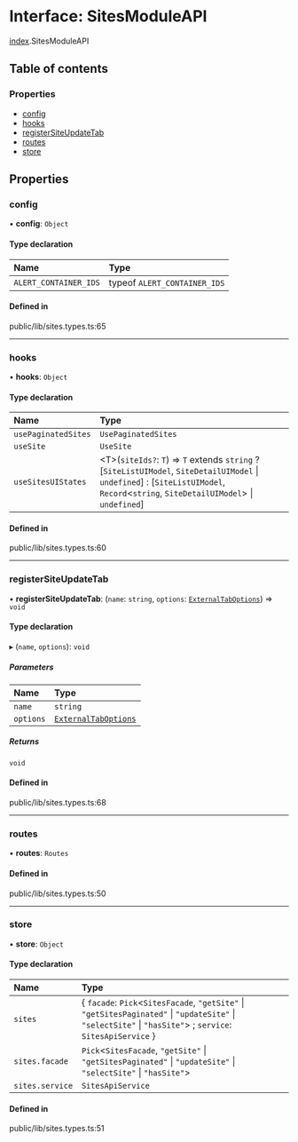 # Interface: SitesModuleAPI

[index](../wiki/index).SitesModuleAPI

## Table of contents

### Properties

- [config](../wiki/index.SitesModuleAPI#config)
- [hooks](../wiki/index.SitesModuleAPI#hooks)
- [registerSiteUpdateTab](../wiki/index.SitesModuleAPI#registersiteupdatetab)
- [routes](../wiki/index.SitesModuleAPI#routes)
- [store](../wiki/index.SitesModuleAPI#store)

## Properties

### config

• **config**: `Object`

#### Type declaration

| Name | Type |
| :------ | :------ |
| `ALERT_CONTAINER_IDS` | typeof `ALERT_CONTAINER_IDS` |

#### Defined in

public/lib/sites.types.ts:65

___

### hooks

• **hooks**: `Object`

#### Type declaration

| Name | Type |
| :------ | :------ |
| `usePaginatedSites` | `UsePaginatedSites` |
| `useSite` | `UseSite` |
| `useSitesUIStates` | <T\>(`siteIds?`: `T`) => `T` extends `string` ? [`SiteListUIModel`, `SiteDetailUIModel` \| `undefined`] : [`SiteListUIModel`, `Record`<`string`, `SiteDetailUIModel`\> \| `undefined`] |

#### Defined in

public/lib/sites.types.ts:60

___

### registerSiteUpdateTab

• **registerSiteUpdateTab**: (`name`: `string`, `options`: [`ExternalTabOptions`](../wiki/index.ExternalTabOptions)) => `void`

#### Type declaration

▸ (`name`, `options`): `void`

##### Parameters

| Name | Type |
| :------ | :------ |
| `name` | `string` |
| `options` | [`ExternalTabOptions`](../wiki/index.ExternalTabOptions) |

##### Returns

`void`

#### Defined in

public/lib/sites.types.ts:68

___

### routes

• **routes**: `Routes`

#### Defined in

public/lib/sites.types.ts:50

___

### store

• **store**: `Object`

#### Type declaration

| Name | Type |
| :------ | :------ |
| `sites` | { `facade`: `Pick`<`SitesFacade`, ``"getSite"`` \| ``"getSitesPaginated"`` \| ``"updateSite"`` \| ``"selectSite"`` \| ``"hasSite"``\> ; `service`: `SitesApiService`  } |
| `sites.facade` | `Pick`<`SitesFacade`, ``"getSite"`` \| ``"getSitesPaginated"`` \| ``"updateSite"`` \| ``"selectSite"`` \| ``"hasSite"``\> |
| `sites.service` | `SitesApiService` |

#### Defined in

public/lib/sites.types.ts:51
